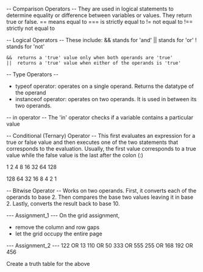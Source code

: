 -- Comparison Operators --
They are used in logical statements to determine equality or difference between variables or values.
They return true or false.
 ==     means equal to
 ===    is strictly equal to
 !=     not equal to
 !==    strictly not equal to


-- Logical Operators --
 These include:
    &&  stands for 'and'
    ||  stands for 'or'
    !   stands for 'not'

    &&  returns a 'true' value only when both operands are 'true'
    ||  returns a 'true' value when either of the operands is 'true'

-- Type Operators --
- typeof operator: operates on a single operand. Returns the datatype of the operand
- instanceof operator: operates on two operands. It is used in between its two operands.

-- in operator --
The 'in' operator checks if a variable contains a particular value

-- Conditional (Ternary) Operator --
This first evaluates an expression for a true or false value and then executes one of the two
statements that corresponds to the evaluation.
Usually, the first value corresponds to a true value while the false value is the last after the colon (:)

1   2   4   8   16  32  64  128

128 64  32  16  8   4   2   1

-- Bitwise Operator --
Works on two operands.
First, it converts each of the operands to base 2.
Then compares the base two values leaving it in base 2.
Lastly, converts the result back to base 10.

--- Assignment_1 ---
On the grid assignment, 
 - remove the column and row gaps
 - let the grid occupy the entire page


--- Assignment_2 ---
122 OR 13
110 OR 50
333 OR 555
255 OR 168
192 OR 456

Create a truth table for the above